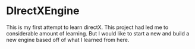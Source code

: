 # DIrectXEngine
This is my first attempt to learn directX.
This project had led me to considerable amount of learning. But I would like to start a new and build a new engine based off of what I learned from here.
